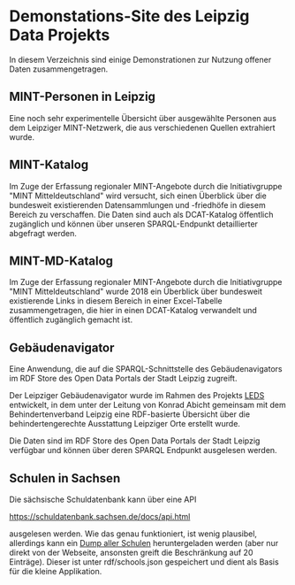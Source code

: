 # Demonstations-Site des Leipzig Data Projekts

In diesem Verzeichnis sind einige Demonstrationen zur Nutzung offener Daten
zusammengetragen.

## MINT-Personen in Leipzig

Eine noch sehr experimentelle Übersicht über ausgewählte Personen aus dem
Leipziger MINT-Netzwerk, die aus verschiedenen Quellen extrahiert wurde.
 
## MINT-Katalog

Im Zuge der Erfassung regionaler MINT-Angebote durch die Initiativgruppe "MINT
Mitteldeutschland" wird versucht, sich einen Überblick über die bundesweit
existierenden Datensammlungen und -friedhöfe in diesem Bereich zu verschaffen.
Die Daten sind auch als DCAT-Katalog öffentlich zugänglich und können über
unseren SPARQL-Endpunkt detaillierter abgefragt werden.
 
## MINT-MD-Katalog

Im Zuge der Erfassung regionaler MINT-Angebote durch die Initiativgruppe "MINT
Mitteldeutschland" wurde 2018 ein Überblick über bundesweit existierende Links
in diesem Bereich in einer Excel-Tabelle zusammengetragen, die hier in einen
DCAT-Katalog verwandelt und öffentlich zugänglich gemacht ist.

## Gebäudenavigator

Eine Anwendung, die auf die SPARQL-Schnittstelle des Gebäudenavigators im RDF
Store des Open Data Portals der Stadt Leipzig zugreift.

Der Leipziger Gebäudenavigator wurde im Rahmen des Projekts
[LEDS](https://aksw.org/Projects/LEDS.html) entwickelt, in dem unter der
Leitung von Konrad Abicht gemeinsam mit dem Behindertenverband Leipzig eine
RDF-basierte Übersicht über die behindertengerechte Ausstattung Leipziger Orte
erstellt wurde.

Die Daten sind im RDF Store des Open Data Portals der Stadt Leipzig verfügbar
und können über deren SPARQL Endpunkt ausgelesen werden.

## Schulen in Sachsen

Die sächsische Schuldatenbank kann über eine API

https://schuldatenbank.sachsen.de/docs/api.html

ausgelesen werden. Wie das genau funktioniert, ist wenig plausibel, allerdings
kann ein
[Dump aller Schulen](https://schuldatenbank.sachsen.de/api/v1/schools)
heruntergeladen werden (aber nur direkt von der Webseite, ansonsten greift die
Beschränkung auf 20 Einträge). Dieser ist unter rdf/schools.json gespeichert
und dient als Basis für die kleine Applikation.


